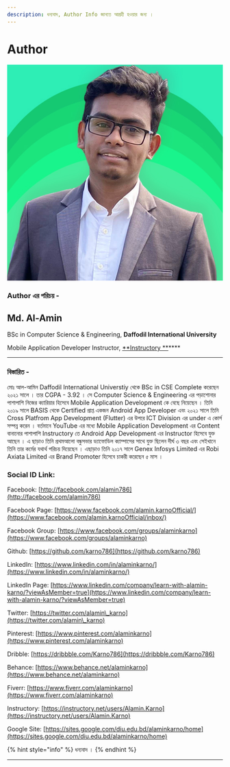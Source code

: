 ```yaml
---
description: ধন্যবাদ, Author Info জানতে আগ্রহী হওয়ার জন্য ।
---
```


# Author

![মোঃ আল-আমিন](<../.gitbook/assets/Md. Al-Amin Karno Logo.jpg>)

### Author এর পরিচয় -

## Md. Al-Amin

BSc in Computer Science & Engineering, **Daffodil International University**

Mobile Application Developer Instructor, [**Instructory **](https://instructory.net/users/Alamin.Karno)****

****

### বিস্তারিত -

মোঃ আল-আমিন Daffodil International Universtiy থেকে BSc in CSE Complete করেছেন ২০২১ সালে । তার CGPA - 3.92 । সে Computer Science & Engineering এর পড়াশোনার পাশাপাশি নিজের ক্যারিয়ার হিসেবে Mobile Application Development কে বেছে নিয়েছেন । তিনি ২০১৯ সালে BASIS থেকে Certified প্রাপ্ত একজন Android App Developer এবং ২০২১ সালে তিনি Cross Platfrom App Development (Flutter) এর উপরে ICT Division এর under এ কোর্স সম্পন্ন করেন । বর্তমানে YouTube এর মধ্যে Mobile Application Development এর Content বানানোর পাশাপাশি Instructory তে Android App Development এর Instructor হিসেবে যুক্ত আছেন । এ ছাড়াও তিনি প্রথমআলো বন্ধুসভার ড্যাফোডিল ক্যাম্পাসের সাথে যুক্ত ছিলেন দীর্ঘ ৩ বছর এবং সেইখানে তিনি তার কর্মের যথার্থ পরিচয় দিয়েছেন । এছাড়াও তিনি ২০১৭ সালে Genex Infosys Limited এর Robi Axiata Limited এর Brand Promoter হিসেবে চাকরী করেছেন ৫ মাস । &#x20;

### Social ID Link:

Facebook: [http://facebook.com/alamin786](http://facebook.com/alamin786)

Facebook Page: [https://www.facebook.com/alamin.karnoOfficial/](https://www.facebook.com/alamin.karnoOfficial/inbox/)

Facebook Group: [https://www.facebook.com/groups/alaminkarno](https://www.facebook.com/groups/alaminkarno)

Github: [https://github.com/karno786](https://github.com/karno786)

LinkedIn: [https://www.linkedin.com/in/alaminkarno/](https://www.linkedin.com/in/alaminkarno/)

LinkedIn Page: [https://www.linkedin.com/company/learn-with-alamin-karno/?viewAsMember=true](https://www.linkedin.com/company/learn-with-alamin-karno/?viewAsMember=true)

Twitter: [https://twitter.com/alamin\_karno](https://twitter.com/alamin\_karno)

Pinterest: [https://www.pinterest.com/alaminkarno](https://www.pinterest.com/alaminkarno)

Dribble: [https://dribbble.com/Karno786](https://dribbble.com/Karno786)

Behance: [https://www.behance.net/alaminkarno](https://www.behance.net/alaminkarno)

Fiverr: [https://www.fiverr.com/alaminkarno](https://www.fiverr.com/alaminkarno)

Instructory: [https://instructory.net/users/Alamin.Karno](https://instructory.net/users/Alamin.Karno)

Google Site: [https://sites.google.com/diu.edu.bd/alaminkarno/home](https://sites.google.com/diu.edu.bd/alaminkarno/home)

{% hint style="info" %}
ধন্যবাদ ।
{% endhint %}



****
